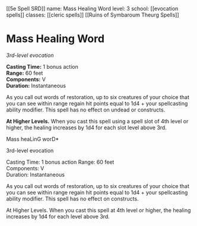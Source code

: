 [[5e Spell SRD]]
name: Mass Healing Word
level: 3
school: [[evocation spells]]
classes: [[cleric spells]] [[Ruins of Symbaroum Theurg Spells]]

# Mass Healing Word 
_3rd-level evocation_ 

**Casting Time:** 1 bonus action    
**Range:** 60 feet    
**Components:** V    
**Duration:** Instantaneous 

As you call out words of restoration, up to six creatures of your choice that you can see within range regain hit points equal to 1d4 + your spellcasting ability modifier. This spell has no effect on undead or constructs. 

**At Higher Levels.** When you cast this spell using a spell slot of 4th level or higher, the healing increases by 1d4 for each slot level above 3rd. 


Mass heaLinG worD*

3rd-level evocation

Casting Time: 1 bonus action Range: 60 feet  
Components: V  
Duration: Instantaneous

As you call out words of restoration, up to six creatures of your choice that you can see within range regain hit points equal to 1d4 + your spellcasting ability modifier. This spell has no effect on constructs.

At Higher Levels. When you cast this spell at 4th level or higher, the healing increases by 1d4 for each level above 3rd.